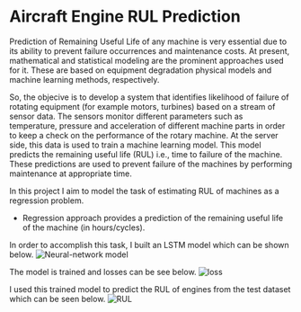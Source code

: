 # Aircraft Engine RUL Prediction
Prediction of Remaining Useful Life of any machine is very essential due to its ability to prevent failure occurrences and maintenance costs. At present, mathematical and statistical modeling are the prominent approaches used for it. These are based on equipment degradation physical models and machine learning methods, respectively.

So, the objecive is to develop a system that identifies likelihood of failure of rotating equipment (for example motors, turbines) based on a stream of sensor data. The sensors monitor different parameters such as temperature, pressure and acceleration of different machine parts in order to keep a check on the performance of the rotary machine. At the server side, this data is used to train a machine learning model. This model predicts the remaining useful life (RUL) i.e., time to failure of the machine. These predictions are used to prevent failure of the machines by performing maintenance at appropriate time.

In this project I aim to model the task of estimating RUL of machines as a regression problem.

- Regression approach provides a prediction of the remaining useful life of the machine (in hours/cycles).

In order to accomplish this task, I built an LSTM model which can be shown below. 
![Neural-network model](https://github.com/archd3sai/Aircraft-Engine-RUL-Prediction/blob/master/Images/1.png)

The model is trained and losses can be see below.
![loss](https://github.com/archd3sai/Aircraft-Engine-RUL-Prediction/blob/master/Images/loss.png)

I used this trained model to predict the RUL of engines from the test dataset which can be seen below.
![RUL](https://github.com/archd3sai/Aircraft-Engine-RUL-Prediction/blob/master/Images/RUL.png)

